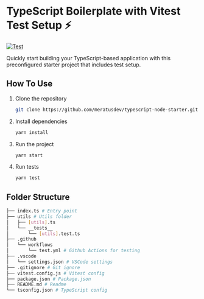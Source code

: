 # TypeScript Boilerplate with Vitest Test Setup ⚡

[![Test](https://github.com/meratusdev/typescript-node-starter/actions/workflows/test.yml/badge.svg)](https://github.com/meratusdev/typescript-node-starter/actions/workflows/test.yml)

Quickly start building your TypeScript-based application with this preconfigured starter project that includes test setup.

## How To Use

1. Clone the repository

   ```bash
   git clone https://github.com/meratusdev/typescript-node-starter.git
   ```

2. Install dependencies

   ```bash
   yarn install
   ```

3. Run the project

   ```bash
   yarn start
   ```

4. Run tests

   ```bash
   yarn test
   ```

## Folder Structure

```bash
├── index.ts # Entry point
├── utils # Utils folder
│   ├── [utils].ts
│   └── __tests__
│       └── [utils].test.ts
├── .github
│   └── workflows
│       └── test.yml # Github Actions for testing
├── .vscode
│   └── settings.json # VSCode settings
├── .gitignore # Git ignore
├── vitest.config.js # Vitest config
├── package.json # Package.json
├── README.md # Readme
└── tsconfig.json # TypeScript config
```

